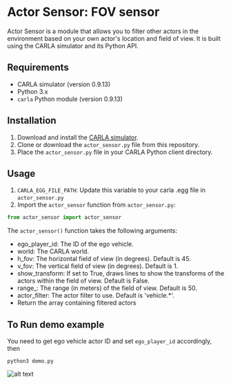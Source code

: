 # Actor Sensor: FOV sensor

Actor Sensor is a module that allows you to filter other actors in the environment based on your own actor's location and field of view. It is built using the CARLA simulator and its Python API.

## Requirements

- CARLA simulator (version 0.9.13)
- Python 3.x
- `carla` Python module (version 0.9.13)

## Installation

1. Download and install the [CARLA simulator](https://carla.org/2021/06/03/release-0.9.11/).
2. Clone or download the `actor_sensor.py` file from this repository.
3. Place the `actor_sensor.py` file in your CARLA Python client directory.

## Usage

1. `CARLA_EGG_FILE_PATH`: Update this variable to your carla .egg file in `actor_sensor.py`
2. Import the `actor_sensor` function from `actor_sensor.py`:

```python
from actor_sensor import actor_sensor 
```

The `actor_sensor()` function takes the following arguments:

- ego_player_id: The ID of the ego vehicle.
- world: The CARLA world.
- h_fov: The horizontal field of view (in degrees). Default is 45.
- v_fov: The vertical field of view (in degrees). Default is 1.
- show_transform: If set to True, draws lines to show the transforms of the actors within the field of view. Default is False.
- range_: The range (in meters) of the field of view. Default is 50.
- actor_filter: The actor filter to use. Default is 'vehicle.*'.
- Return the array containing filtered actors

## To Run demo example

You need to get ego vehicle actor ID and set `ego_player_id` accordingly, then

```python3 demo.py```

![alt text](https://github.com/Basavaraj-PN/actor-sensor-for-carla-simulator/blob/main/demo_result/demo_result.png)
